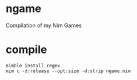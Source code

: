 # ngame
Compilation of my Nim Games
# compile
`nimble install regex`  
`nim c -d:release --opt:size -d:strip ngame.nim`

